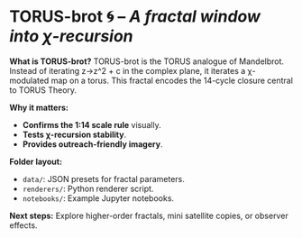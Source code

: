 # TORUS-brot 🌀 – _A fractal window into χ-recursion_

**What is TORUS-brot?**
TORUS-brot is the TORUS analogue of Mandelbrot. Instead of iterating z->z^2 + c in the complex plane, it iterates a χ-modulated map on a torus. This fractal encodes the 14-cycle closure central to TORUS Theory.

**Why it matters:**

- **Confirms the 1:14 scale rule** visually.
- **Tests χ-recursion stability**.
- **Provides outreach-friendly imagery**.

**Folder layout:**

- `data/`: JSON presets for fractal parameters.
- `renderers/`: Python renderer script.
- `notebooks/`: Example Jupyter notebooks.

**Next steps:**
Explore higher-order fractals, mini satellite copies, or observer effects.
